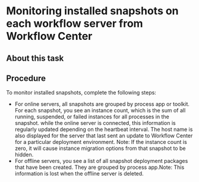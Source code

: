 # Monitoring installed snapshots on each workflow server from Workflow Center

## About this task

## Procedure

To monitor installed snapshots, complete the following steps:

- For online servers, all snapshots are grouped by process app or toolkit. For each snapshot,
you see an instance count, which is the sum of all running, suspended, or failed instances for all
processes in the snapshot. while the online server is connected, this information is regularly
updated depending on the heartbeat interval. The host name is also displayed for the server that
last sent an update to Workflow Center for a particular
deployment environment. Note: If the instance count is zero, it will cause instance migration
options from that snapshot to be hidden.
- For offline servers, you see a list of all snapshot deployment packages that have been
created. They are grouped by process app.Note: This information is lost when the offline server is
deleted.